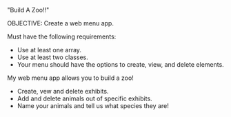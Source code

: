 "Build A Zoo!!"

OBJECTIVE:
Create a web menu app. 

Must have the following requirements:
- Use at least one array.
- Use at least two classes.
- Your menu should have the options to create, view, and delete elements.

My web menu app allows you to build a zoo!
- Create, vew and delete exhibits.
- Add and delete animals out of specific exhibits.
- Name your animals and tell us what species they are!
